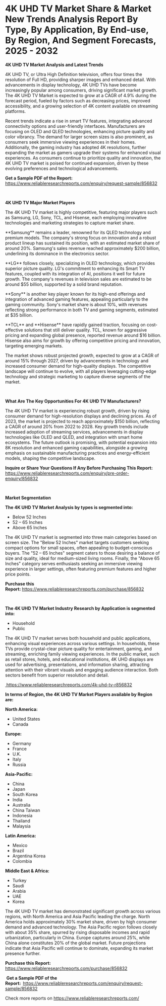 <p><h1>4K UHD TV Market Share & Market New Trends Analysis Report By Type, By Application, By End-use, By Region, And Segment Forecasts, 2025 - 2032</h1></p><p><strong>4K UHD TV Market Analysis and Latest Trends</strong></p>
<p><p>4K UHD TV, or Ultra High Definition television, offers four times the resolution of Full HD, providing sharper images and enhanced detail. With advancements in display technology, 4K UHD TVs have become increasingly popular among consumers, driving significant market growth. The 4K UHD TV Market is expected to grow at a CAGR of 4.9% during the forecast period, fueled by factors such as decreasing prices, improved accessibility, and a growing selection of 4K content available on streaming platforms.</p><p>Recent trends indicate a rise in smart TV features, integrating advanced connectivity options and user-friendly interfaces. Manufacturers are focusing on OLED and QLED technologies, enhancing picture quality and color vibrancy. The demand for larger screen sizes is also prominent, as consumers seek immersive viewing experiences in their homes. Additionally, the gaming industry has adopted 4K resolutions, further expanding the market as gamers upgrade their systems for enhanced visual experiences. As consumers continue to prioritize quality and innovation, the 4K UHD TV market is poised for continued expansion, driven by these evolving preferences and technological advancements.</p></p>
<p><strong>Get a Sample PDF of the Report:&nbsp;</strong> <a href="https://www.reliableresearchreports.com/enquiry/request-sample/856832?utm_campaign=2199&utm_medium=2&utm_source=Github&utm_content=ia&utm_term=10022025&utm_id=4k-uhd-tv">https://www.reliableresearchreports.com/enquiry/request-sample/856832</a></p>
<p>&nbsp;</p>
<p><strong>4K UHD TV Major Market Players</strong></p>
<p><p>The 4K UHD TV market is highly competitive, featuring major players such as Samsung, LG, Sony, TCL, and Hisense, each employing innovative technologies and marketing strategies to capture market share. </p><p>**Samsung** remains a leader, renowned for its QLED technology and premium models. The company's strong focus on innovation and a robust product lineup has sustained its position, with an estimated market share of around 20%. Samsung's sales revenue reached approximately $200 billion, underlining its dominance in the electronics sector.</p><p>**LG** follows closely, specializing in OLED technology, which provides superior picture quality. LG's commitment to enhancing its Smart TV features, coupled with its integration of AI, positions it well for future growth. The company's revenues in television sales are estimated to be around $55 billion, supported by a solid brand reputation.</p><p>**Sony** is another key player known for its high-end offerings and integration of advanced gaming features, appealing particularly to the gaming community. Sony's market share is about 10%, with revenues reflecting strong performance in both TV and gaming segments, estimated at $35 billion.</p><p>**TCL** and **Hisense** have rapidly gained traction, focusing on cost-effective solutions that still deliver quality. TCL, known for aggressive pricing and expanding global presence, reported revenue around $16 billion. Hisense also aims for growth by offering competitive pricing and innovation, targeting emerging markets.</p><p>The market shows robust projected growth, expected to grow at a CAGR of around 15% through 2027, driven by advancements in technology and increased consumer demand for high-quality displays. The competitive landscape will continue to evolve, with all players leveraging cutting-edge technology and strategic marketing to capture diverse segments of the market.</p></p>
<p>&nbsp;</p>
<p><strong>What Are The Key Opportunities For 4K UHD TV Manufacturers?</strong></p>
<p><p>The 4K UHD TV market is experiencing robust growth, driven by rising consumer demand for high-resolution displays and declining prices. As of 2023, the market is projected to reach approximately $150 billion, reflecting a CAGR of around 20% from 2022 to 2028. Key growth trends include increased adoption of streaming services, advancements in display technologies like OLED and QLED, and integration with smart home ecosystems. The future outlook is promising, with potential expansion into 8K resolution and enhanced gaming capabilities, alongside a growing emphasis on sustainable manufacturing practices and energy-efficient models, shaping the competitive landscape.</p></p>
<p><strong>Inquire or Share Your Questions If Any Before Purchasing This Report:</strong> <a href="https://www.reliableresearchreports.com/enquiry/pre-order-enquiry/856832?utm_campaign=2199&utm_medium=2&utm_source=Github&utm_content=ia&utm_term=10022025&utm_id=4k-uhd-tv">https://www.reliableresearchreports.com/enquiry/pre-order-enquiry/856832</a></p>
<p>&nbsp;</p>
<p><strong>Market Segmentation</strong></p>
<p><strong>The 4K UHD TV Market Analysis by types is segmented into:</strong></p>
<p><ul><li>Below 52 Inches</li><li>52 – 65 Inches</li><li>Above 65 Inches</li></ul></p>
<p><p>The 4K UHD TV market is segmented into three main categories based on screen size. The "Below 52 Inches" market targets customers seeking compact options for small spaces, often appealing to budget-conscious buyers. The "52 – 65 Inches" segment caters to those desiring a balance of size and quality, ideal for medium-sized living rooms. Finally, the "Above 65 Inches" category serves enthusiasts seeking an immersive viewing experience in larger settings, often featuring premium features and higher price points.</p></p>
<p><strong>Purchase this Report:&nbsp;</strong><a href="https://www.reliableresearchreports.com/purchase/856832?utm_campaign=2199&utm_medium=2&utm_source=Github&utm_content=ia&utm_term=10022025&utm_id=4k-uhd-tv">https://www.reliableresearchreports.com/purchase/856832</a></p>
<p>&nbsp;</p>
<p><strong>The 4K UHD TV Market Industry Research by Application is segmented into:</strong></p>
<p><ul><li>Household</li><li>Public</li></ul></p>
<p><p>The 4K UHD TV market serves both household and public applications, enhancing visual experiences across various settings. In households, these TVs provide crystal-clear picture quality for entertainment, gaming, and streaming, enriching family viewing experiences. In the public market, such as retail stores, hotels, and educational institutions, 4K UHD displays are used for advertising, presentations, and information sharing, attracting attention with their vibrant visuals and engaging audience interaction. Both sectors benefit from superior resolution and detail.</p></p>
<p><a href="https://www.reliableresearchreports.com/4k-uhd-tv-r856832?utm_campaign=2199&utm_medium=2&utm_source=Github&utm_content=ia&utm_term=10022025&utm_id=4k-uhd-tv">&nbsp;https://www.reliableresearchreports.com/4k-uhd-tv-r856832</a></p>
<p><strong>In terms of Region, the 4K UHD TV Market Players available by Region are:</strong></p>
<p>
    <p> <strong> North America: </strong>
        <ul>
            <li>United States</li>
            <li>Canada</li>
        </ul>
        </p> 
    <p> <strong> Europe: </strong>
        <ul>
            <li>Germany</li>
            <li>France</li>
            <li>U.K.</li>
            <li>Italy</li>
            <li>Russia</li>
        </ul>
        </p> 
    <p> <strong> Asia-Pacific: </strong>
        <ul>
            <li>China</li>
            <li>Japan</li>
            <li>South Korea</li>
            <li>India</li>
            <li>Australia</li>
            <li>China Taiwan</li>
            <li>Indonesia</li>
            <li>Thailand</li>
            <li>Malaysia</li>
        </ul>
        </p> 
    <p> <strong> Latin America: </strong>
        <ul>
            <li>Mexico</li>
            <li>Brazil</li>
            <li>Argentina Korea</li>
            <li>Colombia</li>
        </ul>
        </p> 
    <p> <strong> Middle East & Africa: </strong>
        <ul>
            <li>Turkey</li>
            <li>Saudi</li>
            <li>Arabia</li>
            <li>UAE</li>
            <li>Korea</li>
        </ul>
    </p>
    </p>
<p><p>The 4K UHD TV market has demonstrated significant growth across various regions, with North America and Asia Pacific leading the charge. North America holds approximately 30% market share, driven by high consumer demand and advanced technology. The Asia Pacific region follows closely with about 35% share, spurred by rising disposable incomes and rapid urbanization, particularly in China. Europe captures around 25%, while China alone constitutes 20% of the global market. Future projections indicate that Asia Pacific will continue to dominate, expanding its market presence further.</p></p>
<p><strong>Purchase this Report: </strong><a href="https://www.reliableresearchreports.com/purchase/856832?utm_campaign=2199&utm_medium=2&utm_source=Github&utm_content=ia&utm_term=10022025&utm_id=4k-uhd-tv">https://www.reliableresearchreports.com/purchase/856832</a></p>
<p>&nbsp;<strong>Get a Sample PDF of the Report:&nbsp;&nbsp;</strong><a href="https://www.reliableresearchreports.com/enquiry/request-sample/856832?utm_campaign=2199&utm_medium=2&utm_source=Github&utm_content=ia&utm_term=10022025&utm_id=4k-uhd-tv">https://www.reliableresearchreports.com/enquiry/request-sample/856832</a></p>
<p><strong></strong></p>
<p>Check more reports on <a href="https://www.reliableresearchreports.com/?utm_campaign=2199&utm_medium=2&utm_source=Github&utm_content=ia&utm_term=10022025&utm_id=4k-uhd-tv">https://www.reliableresearchreports.com/</a></p>